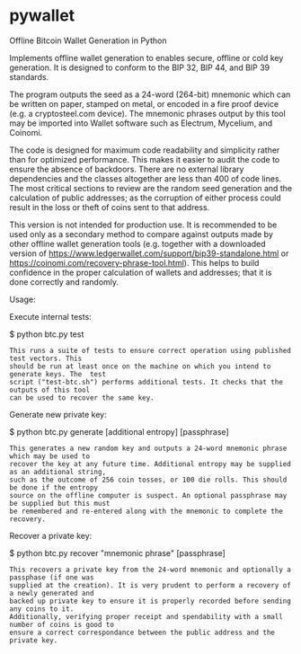 # pywallet
Offline Bitcoin Wallet Generation in Python

Implements offline wallet generation to enables secure, offline or cold key generation.
It is designed to conform to the BIP 32, BIP 44, and BIP 39 standards.

The program outputs the seed as a 24-word (264-bit) mnemonic which can be written on 
paper, stamped on metal, or encoded in a fire proof device (e.g. a cryptosteel.com device).
The mnemonic phrases output by this tool may be imported into Wallet  software such as 
Electrum, Mycelium, and Coinomi.

The code is designed for maximum code readability and simplicity rather than for 
optimized performance. This makes it easier to audit the code to ensure the absence 
of backdoors. There are no external library dependencies and the classes altogether 
are less than 400 of code lines. The most critical sections to review are the 
random seed generation and the calculation of public addresses; as the corruption of
either process could result in the loss or theft of coins sent to that address.

This version is not intended for production use. It is recommended to be used only 
as a secondary method to compare against outputs made by other offline wallet generation 
tools (e.g. together with a downloaded version of 
https://www.ledgerwallet.com/support/bip39-standalone.html or 
https://coinomi.com/recovery-phrase-tool.html). This helps to build confidence in the 
proper calculation of wallets and addresses; that it is done correctly and randomly.

Usage:

Execute internal tests:

  $ python btc.py test

    This runs a suite of tests to ensure correct operation using published test vectors. This 
    should be run at least once on the machine on which you intend to generate keys. The  test 
    script ("test-btc.sh") performs additional tests. It checks that the outputs of this tool 
    can be used to recover the same key.

Generate new private key:

  $ python btc.py generate [additional entropy] [passphrase]

    This generates a new random key and outputs a 24-word mnemonic phrase which may be used to 
    recover the key at any future time. Additional entropy may be supplied as an additional string, 
    such as the outcome of 256 coin tosses, or 100 die rolls. This should be done if the entropy 
    source on the offline computer is suspect. An optional passphrase may be supplied but this must 
    be remembered and re-entered along with the mnemonic to complete the recovery.

Recover a private key:

  $ python btc.py recover "mnemonic phrase" [passphrase]

    This recovers a private key from the 24-word mnemonic and optionally a passphase (if one was 
    supplied at the creation). It is very prudent to perform a recovery of a newly generated and 
    backed up private key to ensure it is properly recorded before sending any coins to it.  
    Additionally, verifying proper receipt and spendability with a small number of coins is good to 
    ensure a correct correspondance between the public address and the private key.
